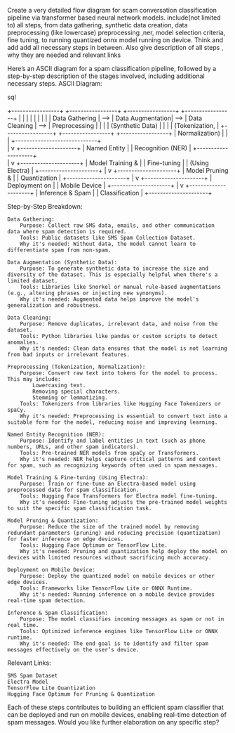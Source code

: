 Create a very detailed flow diagram for scam conversation classification pipeline via transformer based neural network models. include(not limited to) all steps, from data gathering, synthetic data creation, data preprocessing (like lowercase) preprocessing ,ner, model selection criteria, fine tuning,  to running quantized onnx model running on device. Think and add add all necessary steps in between. Also give description of all steps , why they are needed and relevant links 


Here’s an ASCII diagram for a spam classification pipeline, followed by a step-by-step description of the stages involved, including additional necessary steps.
ASCII Diagram:

sql

+-----------------+     +-----------------+     +-----------------+     +-----------------+
|                 |     |                 |     |                 |     |                 |
|  Data Gathering | --> | Data Augmentation| --> |  Data Cleaning  | --> | Preprocessing   |
|                 |     | (Synthetic Data) |     |                 |     | (Tokenization,  |
+-----------------+     +-----------------+     +-----------------+     | Normalization)  |
                                                                             |
                                                                             |
                                                +-----------------------------+                                
                                                |
                                                v
                                          +--------------------+
                                          | Named Entity        |
                                          | Recognition (NER)   |
                                          +--------------------+                    
                                                |
                                                v
                                         +---------------------+
                                         | Model Training &     |
                                         | Fine-tuning          |
                                         | (Using Electra)      |
                                         +---------------------+
                                                |
                                                v
                                         +---------------------+
                                         | Model Pruning &      |
                                         | Quantization         |
                                         +---------------------+
                                                |
                                                v
                                         +---------------------+
                                         | Deployment on        |
                                         | Mobile Device        |
                                         +---------------------+
                                                |
                                                v
                                         +---------------------+
                                         | Inference & Spam     |
                                         | Classification       |
                                         +---------------------+

Step-by-Step Breakdown:

    Data Gathering:
        Purpose: Collect raw SMS data, emails, and other communication data where spam detection is required.
        Tools: Public datasets like SMS Spam Collection Dataset.
        Why it's needed: Without data, the model cannot learn to differentiate spam from non-spam.

    Data Augmentation (Synthetic Data):
        Purpose: To generate synthetic data to increase the size and diversity of the dataset. This is especially helpful when there's a limited dataset.
        Tools: Libraries like Snorkel or manual rule-based augmentations (e.g., altering phrases or injecting new synonyms).
        Why it's needed: Augmented data helps improve the model's generalization and robustness.

    Data Cleaning:
        Purpose: Remove duplicates, irrelevant data, and noise from the dataset.
        Tools: Python libraries like pandas or custom scripts to detect anomalies.
        Why it's needed: Clean data ensures that the model is not learning from bad inputs or irrelevant features.

    Preprocessing (Tokenization, Normalization):
        Purpose: Convert raw text into tokens for the model to process. This may include:
            Lowercasing text.
            Removing special characters.
            Stemming or lemmatizing.
        Tools: Tokenizers from libraries like Hugging Face Tokenizers or spaCy.
        Why it's needed: Preprocessing is essential to convert text into a suitable form for the model, reducing noise and improving learning.

    Named Entity Recognition (NER):
        Purpose: Identify and label entities in text (such as phone numbers, URLs, and other spam indicators).
        Tools: Pre-trained NER models from spaCy or Transformers.
        Why it's needed: NER helps capture critical patterns and context for spam, such as recognizing keywords often used in spam messages.

    Model Training & Fine-tuning (Using Electra):
        Purpose: Train or fine-tune an Electra-based model using preprocessed data for spam classification.
        Tools: Hugging Face Transformers for Electra model fine-tuning.
        Why it's needed: Fine-tuning adjusts the pre-trained model weights to suit the specific spam classification task.

    Model Pruning & Quantization:
        Purpose: Reduce the size of the trained model by removing redundant parameters (pruning) and reducing precision (quantization) for faster inference on edge devices.
        Tools: Hugging Face Optimum or TensorFlow Lite.
        Why it's needed: Pruning and quantization help deploy the model on devices with limited resources without sacrificing much accuracy.

    Deployment on Mobile Device:
        Purpose: Deploy the quantized model on mobile devices or other edge devices.
        Tools: Frameworks like TensorFlow Lite or ONNX Runtime.
        Why it's needed: Running inference on a mobile device provides real-time spam detection.

    Inference & Spam Classification:
        Purpose: The model classifies incoming messages as spam or not in real time.
        Tools: Optimized inference engines like TensorFlow Lite or ONNX runtime.
        Why it's needed: The end goal is to identify and filter spam messages effectively on the user’s device.

Relevant Links:

    SMS Spam Dataset
    Electra Model
    TensorFlow Lite Quantization
    Hugging Face Optimum for Pruning & Quantization

Each of these steps contributes to building an efficient spam classifier that can be deployed and run on mobile devices, enabling real-time detection of spam messages. Would you like further elaboration on any specific step?
